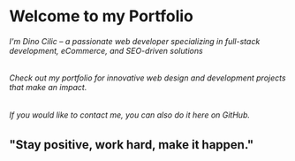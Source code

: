 #  **Welcome to my Portfolio** 

###### I'm Dino Cilic – a passionate web developer specializing in full-stack development, eCommerce, and SEO-driven solutions 
###### Check out my portfolio for innovative web design and development projects that make an impact.

###### If you would like to contact me, you can also do it here on GitHub. 

## "Stay positive, work hard, make it happen." #

